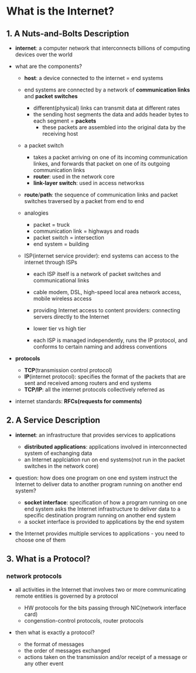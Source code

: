 # What is the Internet?

## 1. A Nuts-and-Bolts Description
- **internet**: a computer network that interconnects billions of computing devices over the world
- what are the components?

  - **host**: a device connected to the internet = end systems
  - end systems are connected by a network of **communication links** and **packet switches**
    - different(physical) links can transmit data at different rates
    - the sending host segments the data and adds header bytes to each segment = **packets**
      - these packets are assembled into the original data by the receiving host

  - a packet switch
    - takes a packet arriving on one of its incoming communication linkes, and forwards that packet on one of its outgoing communication links
    - **router**: used in the network core
    - **link-layer switch**: used in access networkss

  - **route**/**path**: the sequence of communication links and packet switches traversed by a packet from end to end

  - analogies
    - packet = truck
    - communication link = highways and roads
    - packet switch = intersection
    - end system = building

  - ISP(internet service provider): end systems can access to the internet through ISPs
    - each ISP itself is a network of packet switches and communicational links
    - cable modem, DSL, high-speed local area network access, mobile wireless access
    - providing Internet access to content providers: connecting servers directly to the Internet

    - lower tier vs high tier
    - each ISP is managed independently, runs the IP protocol, and conforms to certain naming and address conventions

- **protocols**
  - **TCP**(transmission control protocol)
  - **IP**(internet protocol): specifies the format of the packets that are sent and received among routers and end systems
  - **TCP/IP**: all the internet protocols collectively referred as 

- internet standards: **RFCs(requests for comments)**

## 2. A Service Description
- **internet**: an infrastructure that provides services to applications
  - **distributed applications**: applications involved in interconnected system of exchanging data
  - an Internet applciation run on end systems(not run in the packet switches in the network core)

- question: how does one program on one end system instruct the Internet to deliver data to another program
running on another end system?
  - **socket interface**: specification of how a program running on one end system asks the Internet infrastructure to deliver data to a specific destination program running on another end system
  - a socket interface is provided to applications by the end system

- the Internet provides multiple services to applications - you need to choose one of them

## 3. What is a Protocol?

### network protocols
- all activities in the Internet that involves two or more communicating remote entities is governed by a protocol
  - HW protocols for the bits passing through NIC(network interface card)
  - congenstion-control protocols, router protocols

- then what is exactly a protocol?
  - the format of messages
  - the order of messages exchanged
  - actions taken on the transmission and/or receipt of a message or any other event
